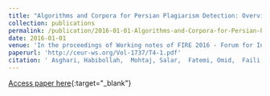 ```yaml
---
title: "Algorithms and Corpora for Persian Plagiarism Detection: Overview of PAN at FIRE 2016"
collection: publications
permalink: /publication/2016-01-01-Algorithms-and-Corpora-for-Persian-Plagiarism-Detection-Overview-of-PAN-at-FIRE-2016
date: 2016-01-01
venue: 'In the proceedings of Working notes of FIRE 2016 - Forum for Information Retrieval Evaluation, Kolkata, India, December 7-10, 2016.'
paperurl: 'http://ceur-ws.org/Vol-1737/T4-1.pdf'
citation: ' Asghari, Habibollah,  Mohtaj, Salar,  Fatemi, Omid,  Faili, Heshaam,  Rosso, Paolo,  Potthast, Martin, &quot;Algorithms and Corpora for Persian Plagiarism Detection: Overview of PAN at FIRE 2016.&quot; In the proceedings of Working notes of FIRE 2016 - Forum for Information Retrieval Evaluation, Kolkata, India, December 7-10, 2016., 2016.'
---
```

[Access paper here](http://ceur-ws.org/Vol-1737/T4-1.pdf){:target="_blank"}
